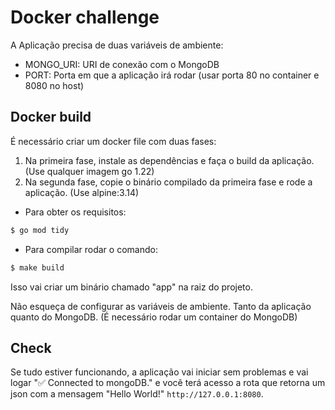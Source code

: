# Docker challenge

A Aplicação precisa de duas variáveis de ambiente:
- MONGO_URI: URI de conexão com o MongoDB
- PORT: Porta em que a aplicação irá rodar (usar porta 80 no container e 8080 no host)

## Docker build
É necessário criar um docker file com duas fases:
1. Na primeira fase, instale as dependências e faça o build da aplicação. (Use qualquer imagem go 1.22)
2. Na segunda fase, copie o binário compilado da primeira fase e rode a aplicação. (Use alpine:3.14)

- Para obter os requisitos:
```bash
$ go mod tidy
```

- Para compilar rodar o comando:
```bash
$ make build
```
Isso vai criar um binário chamado "app" na raiz do projeto.

Não esqueça de configurar as variáveis de ambiente. Tanto da aplicação quanto do MongoDB.
(É necessário rodar um container do MongoDB)

## Check

Se tudo estiver funcionando, a aplicação vai iniciar sem problemas e vai logar "✅ Connected to mongoDB." e você terá acesso a rota que retorna um json com a mensagem "Hello World!" `http://127.0.0.1:8080`.